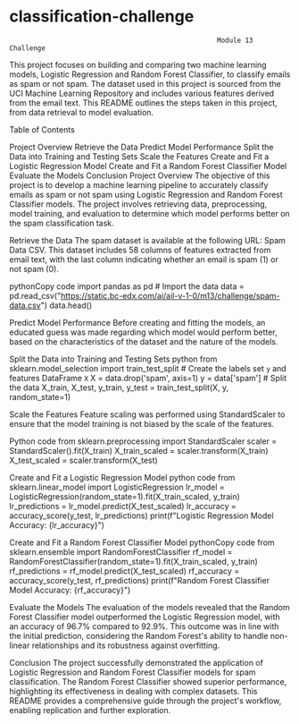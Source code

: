 # classification-challenge
                                                        Module 13 Challenge

 This project focuses on building and comparing two machine learning models, Logistic Regression and Random Forest Classifier, to classify emails as spam or not spam. The dataset used in this project is sourced from the UCI Machine Learning Repository and includes various features derived from the email text. This README outlines the steps taken in this project, from data retrieval to model evaluation.

Table of Contents

Project Overview
Retrieve the Data
Predict Model Performance
Split the Data into Training and Testing Sets
Scale the Features
Create and Fit a Logistic Regression Model
Create and Fit a Random Forest Classifier Model
Evaluate the Models
Conclusion
Project Overview
The objective of this project is to develop a machine learning pipeline to accurately classify emails as spam or not spam using Logistic Regression and Random Forest Classifier models. The project involves retrieving data, preprocessing, model training, and evaluation to determine which model performs better on the spam classification task.

Retrieve the Data
The spam dataset is available at the following URL: Spam Data CSV. This dataset includes 58 columns of features extracted from email text, with the last column indicating whether an email is spam (1) or not spam (0).

pythonCopy code
import pandas as pd # Import the data data = pd.read_csv("https://static.bc-edx.com/ai/ail-v-1-0/m13/challenge/spam-data.csv") data.head() 

Predict Model Performance
Before creating and fitting the models, an educated guess was made regarding which model would perform better, based on the characteristics of the dataset and the nature of the models.

Split the Data into Training and Testing Sets
python
from sklearn.model_selection import train_test_split # Create the labels set `y` and features DataFrame `X` X = data.drop('spam', axis=1) y = data['spam'] # Split the data X_train, X_test, y_train, y_test = train_test_split(X, y, random_state=1) 

Scale the Features
Feature scaling was performed using StandardScaler to ensure that the model training is not biased by the scale of the features.

Python code
from sklearn.preprocessing import StandardScaler scaler = StandardScaler().fit(X_train) X_train_scaled = scaler.transform(X_train) X_test_scaled = scaler.transform(X_test) 

Create and Fit a Logistic Regression Model
python code
from sklearn.linear_model import LogisticRegression lr_model = LogisticRegression(random_state=1).fit(X_train_scaled, y_train) lr_predictions = lr_model.predict(X_test_scaled) lr_accuracy = accuracy_score(y_test, lr_predictions) print(f"Logistic Regression Model Accuracy: {lr_accuracy}")
 
Create and Fit a Random Forest Classifier Model
pythonCopy code
from sklearn.ensemble import RandomForestClassifier rf_model = RandomForestClassifier(random_state=1).fit(X_train_scaled, y_train) rf_predictions = rf_model.predict(X_test_scaled) rf_accuracy = accuracy_score(y_test, rf_predictions) print(f"Random Forest Classifier Model Accuracy: {rf_accuracy}") 

Evaluate the Models
The evaluation of the models revealed that the Random Forest Classifier model outperformed the Logistic Regression model, with an accuracy of 96.7% compared to 92.9%. This outcome was in line with the initial prediction, considering the Random Forest's ability to handle non-linear relationships and its robustness against overfitting.

Conclusion
The project successfully demonstrated the application of Logistic Regression and Random Forest Classifier models for spam classification. The Random Forest Classifier showed superior performance, highlighting its effectiveness in dealing with complex datasets. This README provides a comprehensive guide through the project's workflow, enabling replication and further exploration.




